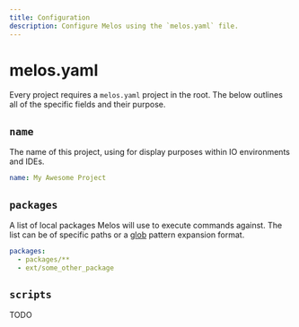 ```yaml
---
title: Configuration
description: Configure Melos using the `melos.yaml` file.
---
```

# melos.yaml

Every project requires a `melos.yaml` project in the root. The below outlines
all of the specific fields and their purpose.

## `name`

The name of this project, using for display purposes within IO environments and IDEs.

```yaml
name: My Awesome Project
```

## `packages`

A list of local packages Melos will use to execute commands against.  The list can be
of specific paths or a [glob](https://docs.python.org/3/library/glob.html) pattern expansion format.

```yaml
packages:
  - packages/**
  - ext/some_other_package
```

## `scripts`

TODO
